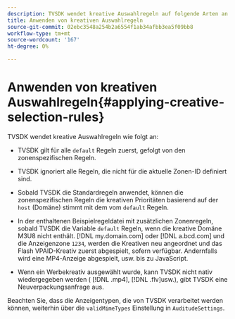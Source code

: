 ```yaml
---
description: TVSDK wendet kreative Auswahlregeln auf folgende Arten an
title: Anwenden von kreativen Auswahlregeln
source-git-commit: 02ebc3548a254b2a6554f1ab34afbb3ea5f09bb8
workflow-type: tm+mt
source-wordcount: '167'
ht-degree: 0%

---
```


# Anwenden von kreativen Auswahlregeln{#applying-creative-selection-rules}

TVSDK wendet kreative Auswahlregeln wie folgt an:

* TVSDK gilt für alle `default` Regeln zuerst, gefolgt von den zonenspezifischen Regeln.
* TVSDK ignoriert alle Regeln, die nicht für die aktuelle Zonen-ID definiert sind.
* Sobald TVSDK die Standardregeln anwendet, können die zonenspezifischen Regeln die kreativen Prioritäten basierend auf der `host` (Domäne) stimmt mit dem vom `default` Regeln.

* In der enthaltenen Beispielregeldatei mit zusätzlichen Zonenregeln, sobald TVSDK die Variable `default` Regeln, wenn die kreative Domäne M3U8 nicht enthält. [!DNL my.domain.com] oder [!DNL a.bcd.com] und die Anzeigenzone `1234`, werden die Kreativen neu angeordnet und das Flash VPAID-Kreativ zuerst abgespielt, sofern verfügbar. Andernfalls wird eine MP4-Anzeige abgespielt, usw. bis zu JavaScript.

* Wenn ein Werbekreativ ausgewählt wurde, kann TVSDK nicht nativ wiedergegeben werden ( [!DNL .mp4], [!DNL .flv]usw.), gibt TVSDK eine Neuverpackungsanfrage aus.

Beachten Sie, dass die Anzeigentypen, die von TVSDK verarbeitet werden können, weiterhin über die `validMimeTypes` Einstellung in `AuditudeSettings`.
